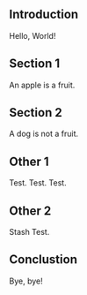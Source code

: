## Introduction

Hello, World!

## Section 1

An apple is a fruit.

## Section 2

A dog is not a fruit.

## Other 1

Test. Test. Test.

## Other 2

Stash Test.

## Conclustion

Bye, bye!
